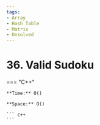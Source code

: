 ```yaml
---
tags:
- Array
- Hash Table
- Matrix
- Unsolved
---
```



# 36. Valid Sudoku

=== "C++"

    **Time:** O()

    **Space:** O()

    ``` c++
    ```